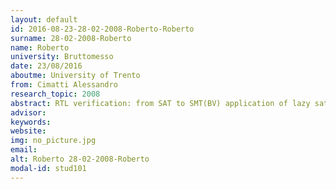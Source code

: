 ```yaml
---
layout: default 
id: 2016-08-23-28-02-2008-Roberto-Roberto
surname: 28-02-2008-Roberto
name: Roberto
university: Bruttomesso
date: 23/08/2016
aboutme: University of Trento
from: Cimatti Alessandro
research_topic: 2008
abstract: RTL verification: from SAT to SMT(BV) application of lazy satisfiability modulo theories techniques to the validation of combinational RTL designs
advisor: 
keywords: 
website: 
img: no_picture.jpg
email: 
alt: Roberto 28-02-2008-Roberto
modal-id: stud101
---
```

